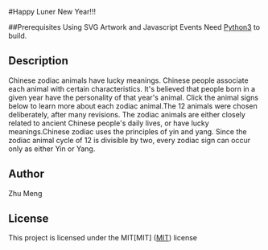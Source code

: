 
#Happy Luner New Year!!!

##Prerequisites
Using SVG Artwork and Javascript Events 
Need [Python3](https://www.python.org/) to build.

## Description
Chinese zodiac animals have lucky meanings. Chinese people associate each animal with certain characteristics. It's believed that people born in a given year have the personality of that year's animal. Click
the animal signs below to learn more about each zodiac animal.The 12 animals were chosen deliberately, after many revisions. The zodiac animals are either closely related to ancient
 Chinese people's daily lives, or have lucky meanings.Chinese zodiac uses the principles of yin and yang. Since the zodiac animal cycle of 12 is divisible by two, every zodiac sign
 can occur only as either Yin or Yang.

## Author
Zhu Meng

## License
This project is licensed under the MIT[MIT]
([MIT](https://choosealicense.com/licenses/mit/)) license
